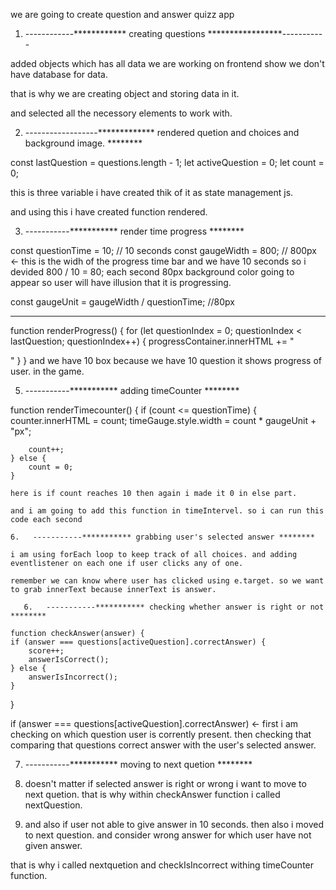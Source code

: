 we are going to create question and answer quizz app

1. ------------************ creating questions *****************-----------

added objects which has all data we are working on frontend show we don't have database for data.

that is why we are creating object and storing data in it.

and selected all the necessory elements to work with.

2. ------------------************* rendered quetion and choices and background image.  ********

const lastQuestion = questions.length - 1;
let activeQuestion = 0;
let count = 0; 

this is three variable i have created thik of it as state management js.

and using this i have created function rendered.

3.  -----------*********** render time progress ********

const questionTime = 10; // 10 seconds
const gaugeWidth = 800; // 800px <- this is the widh of the progress time bar and we have 10 seconds so i devided 800 / 10 = 80; each second 80px background color going to appear so user will have illusion that it is progressing.

const gaugeUnit = gaugeWidth / questionTime; //80px


---------------------

function renderProgress() {
    for (let questionIndex = 0; questionIndex < lastQuestion; questionIndex++) {
        progressContainer.innerHTML += "<div class='progress-box' id=" + questionIndex + "></div>"
    }
} and we have 10 box because we have 10 question it shows progress of user. in the game.

5.   -----------*********** adding timeCounter ********

function renderTimecounter() {
    if (count <= questionTime) {
        counter.innerHTML = count;
        timeGauge.style.width = count * gaugeUnit + "px";

        count++;
    } else {
        count = 0;
    } 

    here is if count reaches 10 then again i made it 0 in else part.

    and i am going to add this function in timeIntervel. so i can run this code each second

    6.   -----------*********** grabbing user's selected answer ********

    i am using forEach loop to keep track of all choices. and adding eventlistener on each one if user clicks any of one.

    remember we can know where user has clicked using e.target. so we want to grab innerText because innerText is answer.

       6.   -----------*********** checking whether answer is right or not ********

    function checkAnswer(answer) {
    if (answer === questions[activeQuestion].correctAnswer) {
        score++;
        answerIsCorrect();
    } else {
        answerIsIncorrect();
    }
}

if (answer === questions[activeQuestion].correctAnswer) <- first i am checking on which question user is corrently present. then checking that comparing that questions correct answer with the user's selected answer.


7.   -----------*********** moving to next quetion ********

1. doesn't matter if selected answer is right or wrong i want to move to next quetion. that is why within checkAnswer function i called nextQuestion.

2. and also if user not able to give answer in 10 seconds. then also i moved to next question. and consider wrong answer for which user have not given answer.

that is why i called nextquetion and checkIsIncorrect withing timeCounter function.